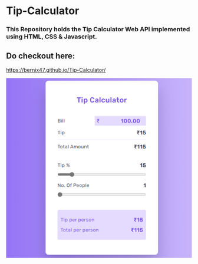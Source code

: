 # Tip-Calculator

### This Repository holds the Tip Calculator Web API implemented using HTML, CSS & Javascript.

## Do checkout here:
https://bernix47.github.io/Tip-Calculator/

![Tip-Calculator](Tip-Calculator.png)
